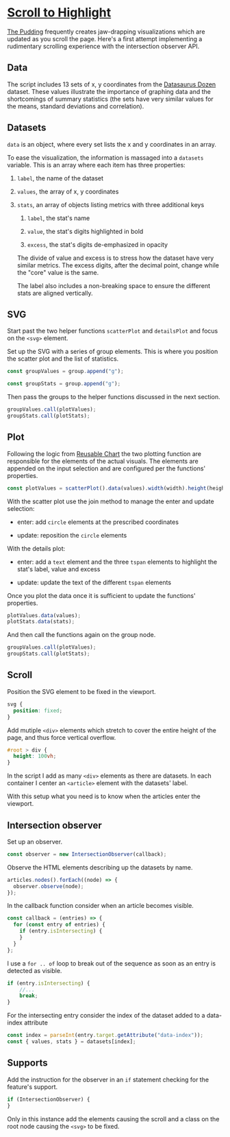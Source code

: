 # [Scroll to Highlight](https://codepen.io/borntofrappe/full/XWYaLZv)

[The Pudding](https://pudding.cool/) frequently creates jaw-drapping visualizations which are updated as you scroll the page. Here's a first attempt implementing a rudimentary scrolling experience with the intersection observer API.

## Data

The script includes 13 sets of x, y coordinates from the [Datasaurus Dozen](https://cran.r-project.org/web/packages/datasauRus/vignettes/Datasaurus.html) dataset. These values illustrate the importance of graphing data and the shortcomings of summary statistics (the sets have very similar values for the means, standard deviations and correlation).

## Datasets

`data` is an object, where every set lists the x and y coordinates in an array.

To ease the visualization, the information is massaged into a `datasets` variable. This is an array where each item has three properties:

1. `label`, the name of the dataset

2. `values`, the array of x, y coordinates

3. `stats`, an array of objects listing metrics with three additional keys

   1. `label`, the stat's name

   2. `value`, the stat's digits highlighted in bold

   3. `excess`, the stat's digits de-emphasized in opacity

   The divide of value and excess is to stress how the dataset have very similar metrics. The excess digits, after the decimal point, change while the "core" value is the same.

   The label also includes a non-breaking space to ensure the different stats are aligned vertically.

## SVG

Start past the two helper functions `scatterPlot` and `detailsPlot` and focus on the `<svg>` element.

Set up the SVG with a series of group elements. This is where you position the scatter plot and the list of statistics.

```js
const groupValues = group.append("g");

const groupStats = group.append("g");
```

Then pass the groups to the helper functions discussed in the next section.

```js
groupValues.call(plotValues);
groupStats.call(plotStats);
```

## Plot

Following the logic from [Reusable Chart](https://github.com/borntofrappe/learning-d3/tree/master/Reusable%20Chart) the two plotting function are responsible for the elements of the actual visuals. The elements are appended on the input selection and are configured per the functions' properties.

```js
const plotValues = scatterPlot().data(values).width(width).height(height);
```

With the scatter plot use the join method to manage the enter and update selection:

- enter: add `circle` elements at the prescribed coordinates

- update: reposition the `circle` elements

With the details plot:

- enter: add a `text` element and the three `tspan` elements to highlight the stat's label, value and excess

- update: update the text of the different `tspan` elements

Once you plot the data once it is sufficient to update the functions' properties.

```js
plotValues.data(values);
plotStats.data(stats);
```

And then call the functions again on the group node.

```js
groupValues.call(plotValues);
groupStats.call(plotStats);
```

## Scroll

Position the SVG element to be fixed in the viewport.

```css
svg {
  position: fixed;
}
```

Add mutiple `<div>` elements which stretch to cover the entire height of the page, and thus force vertical overflow.

```css
#root > div {
  height: 100vh;
}
```

In the script I add as many `<div>` elements as there are datasets. In each container I center an `<article>` element with the datasets' label.

With this setup what you need is to know when the articles enter the viewport.

## Intersection observer

Set up an observer.

```js
const observer = new IntersectionObserver(callback);
```

Observe the HTML elements describing up the datasets by name.

```js
articles.nodes().forEach((node) => {
  observer.observe(node);
});
```

In the callback function consider when an article becomes visible.

```js
const callback = (entries) => {
  for (const entry of entries) {
    if (entry.isIntersecting) {
    }
  }
};
```

I use a `for .. of` loop to break out of the sequence as soon as an entry is detected as visible.

```js
if (entry.isIntersecting) {
    //...
    break;
}
```

For the intersecting entry consider the index of the dataset added to a data-index attribute

```js
const index = parseInt(entry.target.getAttribute("data-index"));
const { values, stats } = datasets[index];
```

## Supports

Add the instruction for the observer in an `if` statement checking for the feature's support.

```js
if (IntersectionObserver) {
}
```

Only in this instance add the elements causing the scroll and a class on the root node causing the `<svg>` to be fixed.
